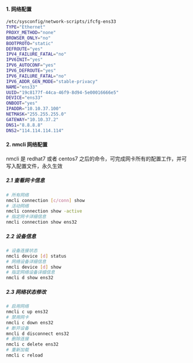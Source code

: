 #### 1. 网络配置

```bash
/etc/sysconfig/network-scripts/ifcfg-ens33
TYPE="Ethernet"
PROXY_METHOD="none"
BROWSER_ONLY="no"
BOOTPROTO="static"
DEFROUTE="yes"
IPV4_FAILURE_FATAL="no"
IPV6INIT="yes"
IPV6_AUTOCONF="yes"
IPV6_DEFROUTE="yes"
IPV6_FAILURE_FATAL="no"
IPV6_ADDR_GEN_MODE="stable-privacy"
NAME="ens33"
UUID="19c8177f-44ca-46f9-8d94-5e00016666e5"
DEVICE="ens33"
ONBOOT="yes"
IPADDR="10.10.37.100"
NETMASK="255.255.255.0"
GATEWAY="10.10.37.2"
DNS1="8.8.8.8"
DNS2="114.114.114.114"
```

#### 2. nmcli 网络配置

nmcli 是 redhat7 或者 centos7 之后的命令，可完成网卡所有的配置工作，并可写入配置文件，永久生效

##### 2.1 查看网卡信息

```bash
# 所有网络
nmcli connection [c/conn] show
# 活动网络
nmcli connection show -active
# 指定网卡详细信息
nmcli connection show ens32
```

##### 2.2 设备信息

```bash
# 设备连接状态
nmcli device [d] status
# 网络设备详细信息
nmcli device [d] show
# 指定网络设备详细信息
nmcli d show ens32
```

##### 2.3 网络状态修改

```bash
# 启用网络
nmcli c up ens32
# 禁用网卡
nmcli c down ens32
# 断开设备
mncli d disconnect ens32
# 删除连接
nmcli c delete ens32
# 重新加载
nmcli c reload
```





